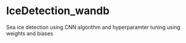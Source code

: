 # IceDetection_wandb
Sea ice detection using CNN algorithm and hyperparamter tuning using weights and biases
